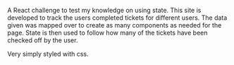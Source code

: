 A React challenge to test my knowledge on using state.
This site is developed to track the users completed tickets for different users. The data given was mapped over to create as many components as needed for the page.
State is then used to follow how many of the tickets have been checked off by the user.

Very simply styled with css.
